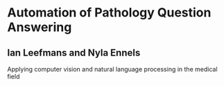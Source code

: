 # Automation of Pathology Question Answering  
## Ian Leefmans and Nyla Ennels  
  
Applying computer vision and natural language processing in the medical field
